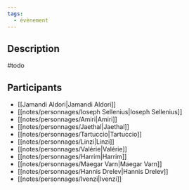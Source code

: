 ```yaml
---
tags:
  - évènement
---
```

## Description
#todo 

## Participants
- [[Jamandi Aldori|Jamandi Aldori]]
- [[notes/personnages/Ioseph Sellenius|Ioseph Sellenius]]
- [[notes/personnages/Amiri|Amiri]]
- [[notes/personnages/Jaethal|Jaethal]]
- [[notes/personnages/Tartuccio|Tartuccio]]
- [[notes/personnages/Linzi|Linzi]]
- [[notes/personnages/Valérie|Valérie]]
- [[notes/personnages/Harrim|Harrim]]
- [[notes/personnages/Maegar Varn|Maegar Varn]]
- [[notes/personnages/Hannis Drelev|Hannis Drelev]]
- [[notes/personnages/Ivenzi|Ivenzi]]